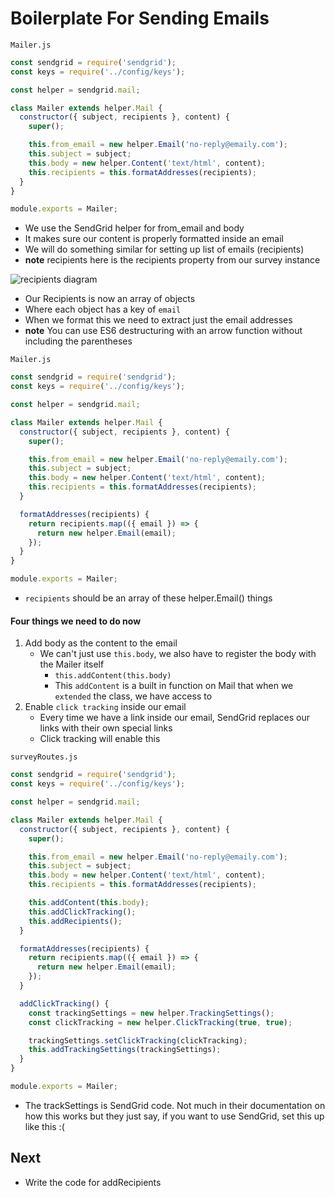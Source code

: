 # Boilerplate For Sending Emails
`Mailer.js`

```js
const sendgrid = require('sendgrid');
const keys = require('../config/keys');

const helper = sendgrid.mail;

class Mailer extends helper.Mail {
  constructor({ subject, recipients }, content) {
    super();

    this.from_email = new helper.Email('no-reply@emaily.com');
    this.subject = subject;
    this.body = new helper.Content('text/html', content);
    this.recipients = this.formatAddresses(recipients);
  }
}

module.exports = Mailer;
```

* We use the SendGrid helper for from_email and body
* It makes sure our content is properly formatted inside an email
* We will do something similar for setting up list of emails (recipients)
* **note** recipients here is the recipients property from our survey instance

![recipients diagram](https://i.imgur.com/xyxZglm.png)

* Our Recipients is now an array of objects
* Where each object has a key of `email`
* When we format this we need to extract just the email addresses
* **note** You can use ES6 destructuring with an arrow function without including the parentheses

`Mailer.js`

```js
const sendgrid = require('sendgrid');
const keys = require('../config/keys');

const helper = sendgrid.mail;

class Mailer extends helper.Mail {
  constructor({ subject, recipients }, content) {
    super();

    this.from_email = new helper.Email('no-reply@emaily.com');
    this.subject = subject;
    this.body = new helper.Content('text/html', content);
    this.recipients = this.formatAddresses(recipients);
  }

  formatAddresses(recipients) {
    return recipients.map(({ email }) => {
      return new helper.Email(email);
    });
  }
}

module.exports = Mailer;
```

* `recipients` should be an array of these helper.Email() things

#### Four things we need to do now
1. Add body as the content to the email
    - We can't just use `this.body`, we also have to register the body with the Mailer itself
        + `this.addContent(this.body)`
        + This `addContent` is a built in function on Mail that when we `extended` the class, we have access to
2. Enable `click tracking` inside our email
    - Every time we have a link inside our email, SendGrid replaces our links with their own special links
    - Click tracking will enable this

`surveyRoutes.js`

```js
const sendgrid = require('sendgrid');
const keys = require('../config/keys');

const helper = sendgrid.mail;

class Mailer extends helper.Mail {
  constructor({ subject, recipients }, content) {
    super();

    this.from_email = new helper.Email('no-reply@emaily.com');
    this.subject = subject;
    this.body = new helper.Content('text/html', content);
    this.recipients = this.formatAddresses(recipients);

    this.addContent(this.body);
    this.addClickTracking();
    this.addRecipients();
  }

  formatAddresses(recipients) {
    return recipients.map(({ email }) => {
      return new helper.Email(email);
    });
  }

  addClickTracking() {
    const trackingSettings = new helper.TrackingSettings();
    const clickTracking = new helper.ClickTracking(true, true);

    trackingSettings.setClickTracking(clickTracking);
    this.addTrackingSettings(trackingSettings);
  }
}

module.exports = Mailer;
```

* The trackSettings is SendGrid code. Not much in their documentation on how this works but they just say, if you want to use SendGrid, set this up like this :(

## Next
* Write the code for addRecipients



